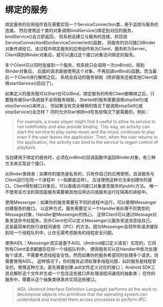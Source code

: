 
# 绑定的服务

绑定服务的应用组件首先需要实现一个ServiceConnection类，用于监控与服务的连接。
然后使用这个类的对象调用bindService()绑定到对应的服务，bindService()会立即返回，
但系统会建立与服务的连接，并回调ServiceConnection的onServiceConnected()函数，
将服务的访问接口IBinder对象传递给它。该过程中绑定服务的应用组件称为Client，服务称为Server。
Client得到IBinder对象后，就可以通过这个接口对象访问绑定的服务。

多个Client可以同时连接到一个服务，但系统只会调用一次onBind()，得到IBinder对象后，
后面的请求直接使用这个对象，不再回调onBind()函数。而当最后一个Client进行解绑之后，
系统会自动将服务销毁（除非服务还被其他Client调用startService()启动了）。

如果定义的服务既可以Start也可以Bind，绑定服务的所有Client都解绑之后，只要服务被Start系统就不会将服务销毁，
Started的服务需要调用stopSelf()或stopService()来终止。
但如果没有完全解绑的情况下就调用stopSelf()或stopService()会怎样？
同时允许Start和Bind在有些情况下是需要的，例如：
> For example, a music player might find it useful to allow its service to run indefinitely and also provide binding. 
  This way, an activity can start the service to play some music and the music continues to play 
  even if the user leaves the application. Then, when the user returns to the application, 
  the activity can bind to the service to regain control of playback.

当创建用于绑定的服务时，必须在onBind()回调函数中返回IBinder对象，有三种方法来实现这个接口。

从Binder类继承：如果你的服务是私有的，只有你自己的应用使用，且该服务与Client运行在同一个进程中（一般都是这样），
应该使用这种方法来创建你的接口。Client得到接口对象后，可以直接访问接口对象甚至服务的public方法。
唯一不使用该方法的原因是服务需要被其他应用访问或服务运行在隔离的进程中。

使用Messenger：如果你的服务需要在不同的进程中运行，可以使用Messenger创建服务的接口。
以这种方式，服务需要定义一个Handler来处理不同类型的Message对象，Handler是Messenger的核心，
这样Client可以通过Message对象发送命令给服务。另外Client也可以定义Messenger让服务发送消息给自己。
这是最简单的执行进程间通信（IPC）的方法，因为Messenger会将所有请求缓存到同一个线程队列中，让你无需考虑服务的线程安全问题。

使用AIDL：Messenger其实是基于AIDL（Android接口定义语言）实现的，它将所有Client请求都缓存在同一个线程队列中，
使得服务可以在Handler中依次处理每个请求，不需要考虑线程安全性。然而如果你的服务希望同时处理多个请求，则需要使用AIDL。
这种情况下，你的服务必须处理多线程问题，似的服务是线程安全的。使用这种方法，首先需要创建.aidl文件定义对应的接口；
Android SDK工具会解析这个文件并生成一个包含这些接口并处理进程间通信的抽象类；
在你的服务中，需要从这个抽象类继承并实现这些接口。
> AIDL (Android Interface Definition Language) performs all the work to decompose objects into primitives 
  that the operating system can understand and marshall them across processes to perform IPC.
  
